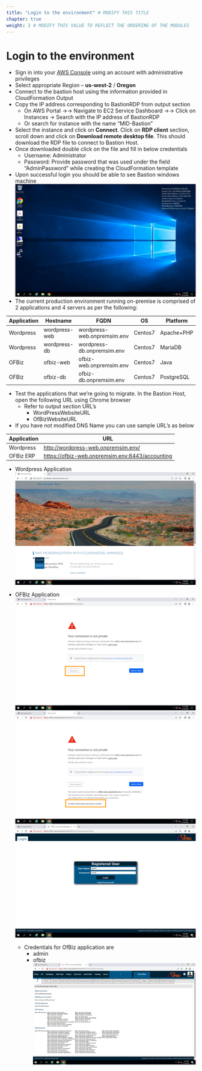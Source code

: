 ```yaml
---
title: "Login to the environment" # MODIFY THIS TITLE
chapter: true
weight: 2 # MODIFY THIS VALUE TO REFLECT THE ORDERING OF THE MODULES
---
```


# Login to the environment
- Sign in into your [AWS Console](https://signin.aws.amazon.com/) using an account with administrative privileges
- Select appropriate Region – **us-west-2** / **Oregon**
- Connect to the bastion host using the information provided in CloudFormation Output
- Copy the IP address corresponding to BastionRDP
  from output section
    - On AWS Portal ->-> Navigate to EC2 Service Dashboard ->-> Click on Instances -> Search with the IP address of BastionRDP
    - Or search for instance with the name “MID-Bastion”
- Select the instance and click on **Connect**. Click on **RDP client** section, scroll down and click on  **Download remote desktop file**. This should download the RDP file to connect to Bastion Host.
- Once downloaded double click on the file and fill in below credentials
    - Username: Administrator
    - Password: Provide password that was used under the field “AdminPassword” while creating the CloudFormation template
- Upon successful login you should be able to see Bastion windows machine
![Image12](image012.png)
- The current production environment running on-premise is comprised of 2 applications and 4 servers as per the following:

| Application | Hostname       | FQDN                        | OS      | Platform   |
|-------------|----------------|-----------------------------|---------|------------|
| Wordpress   | wordpress- web | wordpress-web.onpremsim.env | Centos7 | Apache+PHP |
| Wordpress   | wordpress- db  | wordpress-db.onpremsim.env  | Centos7 | MariaDB    |
| OFBiz       | ofbiz-web      | ofbiz-web.onpremsim.env     | Centos7 | Java       |
| OFBiz       | ofbiz-db       | ofbiz-db.onpremsim.env      | Centos7 | PostgreSQL |

- Test the applications that we’re going to migrate. In the Bastion Host, open the following URL using Chrome browser
    - Refer to output section URL’s
        - WordPressWebsiteURL
        - OfBizWebsiteURL
- If you have not modified DNS Name you can use sample URL’s as below

| Application | URL                                             |
|-------------|-------------------------------------------------|
| Wordpress   | http://wordpress-web.onpremsim.env/             |
| OFBiz ERP   | https://ofbiz-web.onpremsim.env:8443/accounting |

- Wordpress Application
![Image13](image013.png)

- OFBiz Application
![Image87](image087.png)
![Image88](image088.png)
![Image14](image014.png)
    - Credentials for OfBiz application are
        - admin
        - ofbiz
![Image15](image015.png)